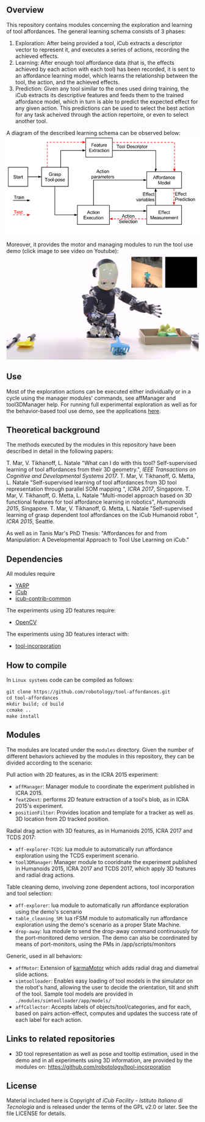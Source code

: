 ## Overview
This repository contains modules concerning the exploration and learning of tool affordances. 
The general learning schema consists of 3 phases: 
1. Exploration: After being provided a tool, iCub extracts a descriptor vector to represent it, and executes a series of actions, recording the achieved effects. 
2. Learning: After enough tool affordance data (that is, the effects achieved by each action with each tool) has been recorded, it is sent to an affordance learning model, which learns the relationship between the tool, the action, and the achieved effects. 
3. Prediction: Given any tool similar to the ones used diring training, the iCub extracts its descriptive features and feeds them to the trained affordance model, which in turn is able to predict the expected effect for any given action. This predictions can be used to select the best action for any task acheived through the action repertoire, or even to select another tool. 

A diagram of the described learning schema can be observed below:
![learnSchema](/toolAffCycle_noToolSel.png)

Moreover, it provides the motor and managing modules to run the tool use demo (click image to see video on Youtube):
[![tool use demo video](/tool_use_vidprof.png)](https://www.youtube.com/watch?v=2Jmm4zel134)

## Use
Most of the exploration actions can be executed either individually or in a cycle using the manager modules' commands, see affManager and tool3DManager help. For running full experimental exploration as well as for the behavior-based tool use demo, see the applications [here](https://github.com/robotology/tool-affordances/tree/master/app/scripts).

## Theoretical background
The methods executed by the modules in this repository have been described in detail in the following papers:

T. Mar, V. Tikhanoff, L. Natale "What can I do with this tool? Self-supervised learning of tool affordances from their 3D geometry.", _IEEE Transactions on Cognitive and Developmental Systems 2017_. 
T. Mar, V. Tikhanoff, G. Metta, L. Natale "Self-supervised learning of tool affordances from 3D tool representation through parallel SOM mapping ", _ICRA 2017_, Singapore. 
T. Mar, V. Tikhanoff, G. Metta, L. Natale "Multi-model approach based on 3D functional features for tool affordance learning in robotics", _Humanoids 2015_, Singapore. 
T. Mar, V. Tikhanoff, G. Metta, L. Natale "Self-supervised learning of grasp dependent tool affordances on the iCub Humanoid robot ", _ICRA 2015_, Seattle. 

As well as in Tanis Mar's PhD Thesis: 
"Affordances for and from Manipulation: A Developmental Approach to Tool Use Learning on iCub."

## Dependencies
All modules require
- [YARP](https://github.com/robotology/yarp)
- [iCub](https://github.com/robotology/icub-main)
- [icub-contrib-common](https://github.com/robotology/icub-contrib-common)

The experiments using 2D features require:
- [OpenCV](http://opencv.org/)

The experiments using 3D features interact with:
- [tool-incorporation](https://github.com/robotology/tool-incorporation)

## How to compile
In `Linux systems` code can be compiled as follows:
```
git clone https://github.com/robotology/tool-affordances.git
cd tool-affordances
mkdir build; cd build
ccmake ..
make install
```

## Modules
The modules are located under the `modules` directory. Given the number of different behaviors achieved by the modules in this repository, they can be divided according to the scenario:

Pull action with 2D features, as in the ICRA 2015 experiment:
* `affManager`: Manager module to coordinate the experiment published in ICRA 2015.
* `feat2Dext`: performs 2D feature extraction of a tool's blob, as in ICRA 2015's experiment.
* `positionFilter`: Provides location and template for a tracker as well as 3D location from 2D tracked position. 
 
Radial drag action with 3D features, as in Humanoids 2015, ICRA 2017 and TCDS 2017:
 * `aff-explorer-TCDS`: lua module to automatically run affordance exploration using the TCDS experiment scenario. 
  * `tool3DManager`: Manager module to cooridnate the experiment published in Humanoids 2015, ICRA 2017 and TCDS 2017, which apply 3D features and radial drag actions.
 
Table cleaning demo, involving zone dependent actions, tool incorporation and tool selection:
 * `aff-explorer`: lua module to automatically run affordance exploration using the demo's scenario
 * `table_cleaning_SM`: lua rFSM module to automatically run affordance exploration using the demo's scenario as a proper State Machine.
 * `drop-away`: lua module to send the drop-away command continuously for the port-monitored demo version.
  The demo can also be coordinated by means of port-monitors, using the PMs in /app/scripts/monitors
 
Generic, used in all behaviors: 
 * `affMotor`: Extension of [karmaMotor](https://github.com/robotology/karma) which adds radial drag and diametral slide actions.
 * `simtoolloader`: Enables easy loading of tool models in the simulator on the robot's hand, allowing the user to decide the orientation, tilt and shift of the tool. Sample tool models are provided in `./modules/simtoolloader/app/models/`
 * `affCollector`: Accepts labels of objects/tool/categories, and for each, based on pairs action-effect, computes and updates the success rate of each label for each action.


## Links to related repositories

 * 3D tool representation as well as pose and tooltip estimation, used in the demo and in all experiments using 3D information, are provided by the modules on: https://github.com/robotology/tool-incorporation

## License
Material included here is Copyright of _iCub Facility - Istituto Italiano di Tecnologia_
and is released under the terms of the GPL v2.0 or later. See the file LICENSE for details.
